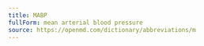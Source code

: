 ```yaml
---
title: MABP
fullForm: mean arterial blood pressure
source: https://openmd.com/dictionary/abbreviations/m
---
```

